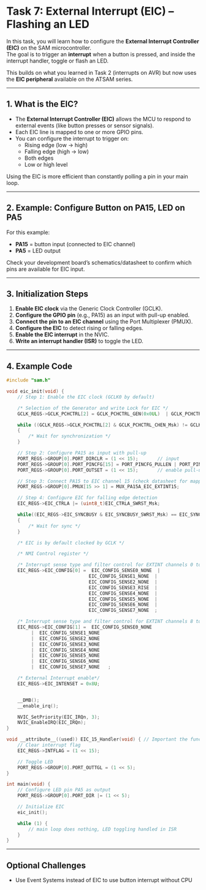 # Task 7: External Interrupt (EIC) – Flashing an LED

In this task, you will learn how to configure the **External Interrupt Controller (EIC)** on the SAM microcontroller.  
The goal is to trigger an **interrupt** when a button is pressed, and inside the interrupt handler, toggle or flash an LED.

This builds on what you learned in Task 2 (interrupts on AVR) but now uses the **EIC peripheral** available on the ATSAM series.

---

## 1. What is the EIC?

- The **External Interrupt Controller (EIC)** allows the MCU to respond to external events (like button presses or sensor signals).  
- Each EIC line is mapped to one or more GPIO pins.  
- You can configure the interrupt to trigger on:
  - Rising edge (low → high)
  - Falling edge (high → low)
  - Both edges
  - Low or high level  

Using the EIC is more efficient than constantly polling a pin in your main loop.

---

## 2. Example: Configure Button on PA15, LED on PA5

For this example:
- **PA15** = button input (connected to EIC channel)  
- **PA5** = LED output  

Check your development board’s schematics/datasheet to confirm which pins are available for EIC input.

---

## 3. Initialization Steps

1. **Enable EIC clock** via the Generic Clock Controller (GCLK).  
2. **Configure the GPIO pin** (e.g., PA15) as an input with pull-up enabled.  
3. **Connect the pin to an EIC channel** using the Port Multiplexer (PMUX).  
4. **Configure the EIC** to detect rising or falling edges.  
5. **Enable the EIC interrupt** in the NVIC.  
6. **Write an interrupt handler (ISR)** to toggle the LED.

---

## 4. Example Code

```c
#include "sam.h"

void eic_init(void) {
    // Step 1: Enable the EIC clock (GCLK0 by default)

    /* Selection of the Generator and write Lock for EIC */
    GCLK_REGS->GCLK_PCHCTRL[2] = GCLK_PCHCTRL_GEN(0x0UL)  | GCLK_PCHCTRL_CHEN_Msk;

    while ((GCLK_REGS->GCLK_PCHCTRL[2] & GCLK_PCHCTRL_CHEN_Msk) != GCLK_PCHCTRL_CHEN_Msk)
    {
        /* Wait for synchronization */
    }

    // Step 2: Configure PA15 as input with pull-up
    PORT_REGS->GROUP[0].PORT_DIRCLR = (1 << 15);       // input
    PORT_REGS->GROUP[0].PORT_PINCFG[15] = PORT_PINCFG_PULLEN | PORT_PINCFG_PMUXEN;
    PORT_REGS->GROUP[0].PORT_OUTSET = (1 << 15);       // enable pull-up

    // Step 3: Connect PA15 to EIC channel 15 (check datasheet for mapping)
    PORT_REGS->GROUP[0].PMUX[15 >> 1] = MUX_PA15A_EIC_EXTINT15;

    // Step 4: Configure EIC for falling edge detection
    EIC_REGS->EIC_CTRLA |= (uint8_t)EIC_CTRLA_SWRST_Msk;

    while((EIC_REGS->EIC_SYNCBUSY & EIC_SYNCBUSY_SWRST_Msk) == EIC_SYNCBUSY_SWRST_Msk)
    {
        /* Wait for sync */
    }

    /* EIC is by default clocked by GCLK */

    /* NMI Control register */

    /* Interrupt sense type and filter control for EXTINT channels 0 to 7*/
    EIC_REGS->EIC_CONFIG[0] =  EIC_CONFIG_SENSE0_NONE  |
                              EIC_CONFIG_SENSE1_NONE  |
                              EIC_CONFIG_SENSE2_NONE  |
                              EIC_CONFIG_SENSE3_RISE  |
                              EIC_CONFIG_SENSE4_NONE  |
                              EIC_CONFIG_SENSE5_NONE  |
                              EIC_CONFIG_SENSE6_NONE  |
                              EIC_CONFIG_SENSE7_NONE  ;

    /* Interrupt sense type and filter control for EXTINT channels 8 to 15 */
    EIC_REGS->EIC_CONFIG[1] =  EIC_CONFIG_SENSE0_NONE 
         |  EIC_CONFIG_SENSE1_NONE  
         |  EIC_CONFIG_SENSE2_NONE  
         |  EIC_CONFIG_SENSE3_NONE  
         |  EIC_CONFIG_SENSE4_NONE  
         |  EIC_CONFIG_SENSE5_NONE  
         |  EIC_CONFIG_SENSE6_NONE  
         |  EIC_CONFIG_SENSE7_NONE   ;

    /* External Interrupt enable*/
    EIC_REGS->EIC_INTENSET = 0x8U;


    __DMB();
    __enable_irq();

    NVIC_SetPriority(EIC_IRQn, 3);
    NVIC_EnableIRQ(EIC_IRQn);
}

void __attribute__((used)) EIC_15_Handler(void) { // Important the function name has to match 
    // Clear interrupt flag
    EIC_REGS->INTFLAG = (1 << 15);

    // Toggle LED
    PORT_REGS->GROUP[0].PORT_OUTTGL = (1 << 5);
}

int main(void) {
    // Configure LED pin PA5 as output
    PORT_REGS->GROUP[0].PORT_DIR |= (1 << 5);

    // Initialize EIC
    eic_init();

    while (1) {
        // main loop does nothing, LED toggling handled in ISR
    }
}

```
---
## Optional Challenges

- Use Event Systems instead of EIC to use button interrupt without CPU 

